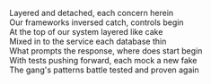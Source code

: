 Layered and detached, each concern herein  
Our frameworks inversed catch, controls begin  
At the top of our system layered like cake  
Mixed in to the service each database thin  
What prompts the response, where does start begin  
With tests pushing forward, each mock a new fake  
The gang's patterns battle tested and proven again  
